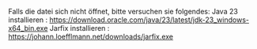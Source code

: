 Falls die datei sich nicht öffnet, bitte versuchen sie folgendes:
Java 23 installieren : https://download.oracle.com/java/23/latest/jdk-23_windows-x64_bin.exe
Jarfix installieren : https://johann.loefflmann.net/downloads/jarfix.exe
